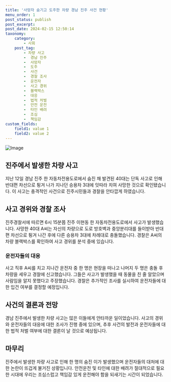 ```yaml
---
title: '사망자 숨기고 도주한 차량 경남 진주 사건 현황'
menu_order: 1
post_status: publish
post_excerpt: 
post_date: 2024-02-15 12:50:14
taxonomy:
    category:
        - 사회
    post_tag:
        - 차량 사고
        -  경남 진주
        -  사망자
        -  도주
        -  사건
        -  경찰 조사
        -  운전자
        -  사고 경위
        -  블랙박스
        -  대응
        -  법적 처벌
        -  안전 운전
        -  타인 배려
        -  조심
        -  책임감
custom_fields:
    field1: value 1
    field2: value 2
---
```


![Image](https://imgnews.pstatic.net/image/055/2024/02/13/0001130356_001_20240213125601159.jpg?type=w647)

## 진주에서 발생한 차량 사고
지난 12일 경남 진주 한 자동차전용도로에서 숨진 채 발견된 40대는 단독 사고로 인해 반대편 차선으로 튕겨 나가 지나던 승용차 3대에 잇따라 치여 사망한 것으로 확인됐습니다. 이 사고는 충격적인 사건으로 진주시민들과 경찰을 안타깝게 하였습니다.
## 사고 경위와 경찰 조사
진주경찰서에 따르면 6시 15분쯤 진주 이현동 한 자동차전용도로에서 사고가 발생했습니다. 사망한 40대 A씨는 자신의 차량으로 도로 방호벽과 중앙분리대를 들이받아 반대편 차선으로 튕겨 나간 후에 다른 승용차 3대에 차례대로 충돌했습니다. 경찰은 A씨의 차량 블랙박스를 확인하여 사고 경위를 분석 중에 있습니다.
### 운전자들의 대응
사고 직후 A씨를 치고 지나간 운전자 중 한 명은 현장을 떠나고 나머지 두 명은 충돌 후 차량을 세우고 경찰에 신고했습니다. 그들은 사고가 발생했을 때 동물을 친 줄 알았으며 사람임을 알지 못했다고 주장했습니다. 경찰은 추가적인 조사를 실시하여 운전자들에 대한 입건 여부를 결정할 예정입니다.
## 사건의 결론과 전망
경남 진주에서 발생한 차량 사고는 많은 이들에게 안타까운 일이었습니다. 사고의 경위와 운전자들의 대응에 대한 조사가 진행 중에 있으며, 추후 사건의 발전과 운전자들에 대한 법적 처벌 여부에 대한 결론이 날 것으로 예상됩니다.
## 마무리
진주에서 발생한 차량 사고로 인해 한 명의 숨진 이가 발생했으며 운전자들의 대처에 대한 논란이 뜨겁게 불거진 상황입니다. 안전운전 및 타인에 대한 배려가 절대적으로 필요한 시대에 우리는 조심스럽고 책임감 있게 운전해야 함을 되새기는 시간이 되었습니다.
